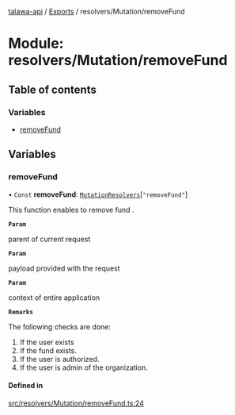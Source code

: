 [talawa-api](../README.md) / [Exports](../modules.md) / resolvers/Mutation/removeFund

# Module: resolvers/Mutation/removeFund

## Table of contents

### Variables

- [removeFund](resolvers_Mutation_removeFund.md#removefund)

## Variables

### removeFund

• `Const` **removeFund**: [`MutationResolvers`](types_generatedGraphQLTypes.md#mutationresolvers)[``"removeFund"``]

This function enables to remove fund .

**`Param`**

parent of current request

**`Param`**

payload provided with the request

**`Param`**

context of entire application

**`Remarks`**

The following checks are done:
1. If the user exists
2. If the fund  exists.
3. If the user is authorized.
4. If the user is admin of the organization.

#### Defined in

[src/resolvers/Mutation/removeFund.ts:24](https://github.com/adi790uu/talawa-api/blob/b1ec05b/src/resolvers/Mutation/removeFund.ts#L24)
